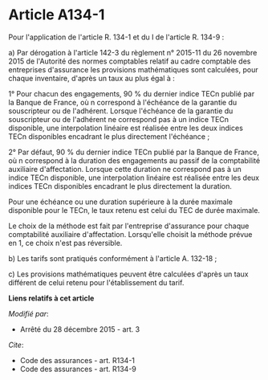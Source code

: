 # Article A134-1

Pour l'application de l'article R. 134-1 et du I de l'article R. 134-9 : 

a) Par dérogation à l'article 142-3 du règlement n° 2015-11 du 26 novembre 2015 de l'Autorité des normes comptables relatif
au cadre comptable des entreprises d'assurance  les provisions mathématiques sont calculées, pour chaque inventaire, d'après
un taux au plus égal à : 

1° Pour chacun des engagements, 90 % du dernier indice TECn publié par la Banque de France, où n correspond à l'échéance de
la garantie du souscripteur ou de l'adhérent. Lorsque l'échéance de la garantie du souscripteur ou de l'adhérent ne
correspond pas à un indice TECn disponible, une interpolation linéaire est réalisée entre les deux indices TECn disponibles
encadrant le plus directement l'échéance ; 

2° Par défaut, 90 % du dernier indice TECn publié par la Banque de France, où n correspond à la duration des engagements au
passif de la comptabilité auxiliaire d'affectation. Lorsque cette duration ne correspond pas à un indice TECn disponible, une
interpolation linéaire est réalisée entre les deux indices TECn disponibles encadrant le plus directement la duration. 

Pour une échéance ou une duration supérieure à la durée maximale disponible pour le TECn, le taux retenu est celui du TEC de
durée maximale. 

Le choix de la méthode est fait par l'entreprise d'assurance pour chaque comptabilité auxiliaire d'affectation. Lorsqu'elle
choisit la méthode prévue en 1, ce choix n'est pas réversible. 

b) Les tarifs sont pratiqués conformément à l'article    A. 132-18 ; 

c) Les provisions mathématiques peuvent être calculées d'après un taux différent de celui retenu pour l'établissement du
tarif.

**Liens relatifs à cet article**

_Modifié par_:

  - Arrêté du 28 décembre 2015 - art. 3

_Cite_:

  - Code des assurances - art. R134-1
  - Code des assurances - art. R134-9
